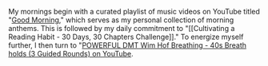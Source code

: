 My mornings begin with a curated playlist of music videos on YouTube titled "[Good Morning](https://www.youtube.com/playlist?list=PLhiADRAs3DOKpFSed7ZCkLA3oYwNWXFQN)," which serves as my personal collection of morning anthems. This is followed by my daily commitment to "[[Cultivating a Reading Habit - 30 Days, 30 Chapters Challenge]]." To energize myself further, I then turn to "[POWERFUL DMT Wim Hof Breathing - 40s Breath holds (3 Guided Rounds) on YouTube](https://www.youtube.com/watch?v=j2wBCGOLFw4).

